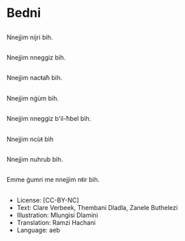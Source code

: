 # Bedni

##
Nnejjim nijri bìh.

##
Nnejjim nneggiz bìh.

##
Nnejjim nacŧaħ bih.

##
Nnejjim nġùm bìh.

##
Nnejjim nneggiz b'il-ħbel bìh.

##
Nnejjim ncùŧ bìh

##
Nnejjim nuhrub bìh.

##
Emme ġumri me nnejjim nŧìr bìh.

##
* License: [CC-BY-NC]
* Text: Clare Verbeek, Thembani Dladla, Zanele Buthelezi
* Illustration: Mlungisi Dlamini
* Translation: Ramzi Hachani
* Language: aeb
